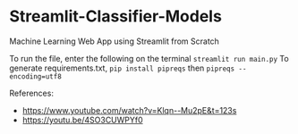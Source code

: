 # Streamlit-Classifier-Models
Machine Learning Web App using Streamlit from Scratch

To run the file, enter the following on the terminal `streamlit run main.py`
To generate requirements.txt, `pip install pipreqs` then `pipreqs --encoding=utf8`

References:
- https://www.youtube.com/watch?v=Klqn--Mu2pE&t=123s
- https://youtu.be/4SO3CUWPYf0